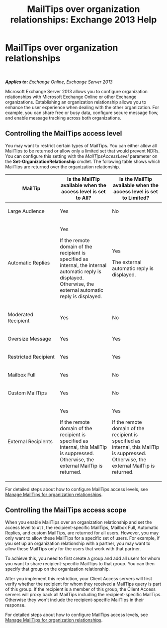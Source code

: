 ﻿---
title: 'MailTips over organization relationships: Exchange 2013 Help'
TOCTitle: MailTips over organization relationships
ms:assetid: 1784256f-abe1-4503-b8c4-26d544b73452
ms:mtpsurl: https://technet.microsoft.com/en-us/library/JJ670165(v=EXCHG.150)
ms:contentKeyID: 49527749
ms.date: 12/10/2017
mtps_version: v=EXCHG.150
---

# MailTips over organization relationships

 

_**Applies to:** Exchange Online, Exchange Server 2013_


Microsoft Exchange Server 2013 allows you to configure organization relationships with Microsoft Exchange Online or other Exchange organizations. Establishing an organization relationship allows you to enhance the user experience when dealing with the other organization. For example, you can share free or busy data, configure secure message flow, and enable message tracking across both organizations.

## Controlling the MailTips access level

You may want to restrict certain types of MailTips. You can either allow all MailTips to be returned or allow only a limited set that would prevent NDRs. You can configure this setting with the *MailTipsAccessLevel* parameter on the **Set-OrganizationRelationship** cmdlet. The following table shows which MailTips are returned over the organization relationship.


<table>
<colgroup>
<col style="width: 33%" />
<col style="width: 33%" />
<col style="width: 33%" />
</colgroup>
<thead>
<tr class="header">
<th>MailTip</th>
<th>Is the MailTip available when the access level is set to All?</th>
<th>Is the MailTip available when the access level is set to Limited?</th>
</tr>
</thead>
<tbody>
<tr class="odd">
<td><p>Large Audience</p></td>
<td><p>Yes</p></td>
<td><p>No</p></td>
</tr>
<tr class="even">
<td><p>Automatic Replies</p></td>
<td><p>Yes</p>
<p>If the remote domain of the recipient is specified as internal, the internal automatic reply is displayed. Otherwise, the external automatic reply is displayed.</p></td>
<td><p>Yes</p>
<p>The external automatic reply is displayed.</p></td>
</tr>
<tr class="odd">
<td><p>Moderated Recipient</p></td>
<td><p>Yes</p></td>
<td><p>No</p></td>
</tr>
<tr class="even">
<td><p>Oversize Message</p></td>
<td><p>Yes</p></td>
<td><p>Yes</p></td>
</tr>
<tr class="odd">
<td><p>Restricted Recipient</p></td>
<td><p>Yes</p></td>
<td><p>Yes</p></td>
</tr>
<tr class="even">
<td><p>Mailbox Full</p></td>
<td><p>Yes</p></td>
<td><p>No</p></td>
</tr>
<tr class="odd">
<td><p>Custom MailTips</p></td>
<td><p>Yes</p></td>
<td><p>No</p></td>
</tr>
<tr class="even">
<td><p>External Recipients</p></td>
<td><p>Yes</p>
<p>If the remote domain of the recipient is specified as internal, this MailTip is suppressed. Otherwise, the external MailTip is returned.</p></td>
<td><p>Yes</p>
<p>If the remote domain of the recipient is specified as internal, this MailTip is suppressed. Otherwise, the external MailTip is returned.</p></td>
</tr>
</tbody>
</table>


For detailed steps about how to configure MailTips access levels, see [Manage MailTips for organization relationships](manage-mailtips-for-organization-relationships-exchange-2013-help.md).

## Controlling the MailTips access scope

When you enable MailTips over an organization relationship and set the access level to `All`, the recipient-specific MailTips, Mailbox Full, Automatic Replies, and custom MailTips, are returned for all users. However, you may only want to allow these MailTips for a specific set of users. For example, if you set up an organization relationship with a partner, you may want to allow these MailTips only for the users that work with that partner.

To achieve this, you need to first create a group and add all users for whom you want to share recipient-specific MailTips to that group. You can then specify that group on the organization relationship.

After you implement this restriction, your Client Access servers will first verify whether the recipient for whom they received a MailTips query is part of this group. If the recipient is a member of this group, the Client Access servers will proxy back all MailTips including the recipient-specific MailTips. Otherwise they won't include the recipient-specific MailTips in their response.

For detailed steps about how to configure MailTips access levels, see [Manage MailTips for organization relationships](manage-mailtips-for-organization-relationships-exchange-2013-help.md).

